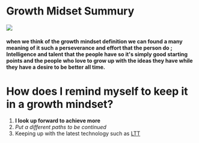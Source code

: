 # Growth Midset Summury 
![](https://onewiththewater.org/owtwwp/wp-content/uploads/2019/11/AdobeStock_56915425-1024x704.jpeg)

#### when we think of the growth mindset definition we can found a many meaning of it such a perseverance and effort that the person do ; Intelligence and talent that the people have so it's simply good starting points and the people who love to grow up with the ideas they have while  they have a desire to be better all time.  

# How does I remind myself to keep it in a growth mindset? 

1. **I look up forward to achieve more**
2. *Put a different paths to be continued* 
3. Keeping up with the latest technology such as [LTT](https://www.youtube.com/user/linustechtips)
